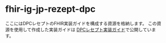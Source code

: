 # fhir-ig-jp-rezept-dpc
ここにはDPCレセプトのFHIR実装ガイドを構成する資源を格納します。
この資源を使用して作成した実装ガイドは [DPCレセプト実装ガイド](https://igs.healthdataworks.net/jp-rezept-dpc/index.html)で公開しています。